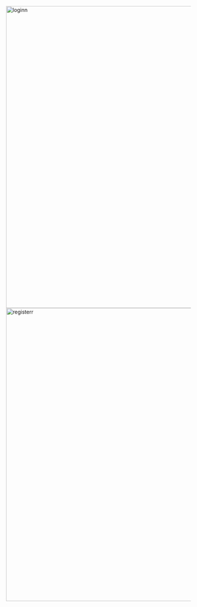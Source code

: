 <img width="823" alt="loginn" src="https://github.com/yourfavaries/sign-up-and-log-in-web-function/assets/140992826/271d58a9-0750-4a79-92b6-baf32a265b06">
<img width="799" alt="registerr" src="https://github.com/yourfavaries/sign-up-and-log-in-web-function/assets/140992826/9b7dff29-dde3-400f-852a-55dd01a6133e">
